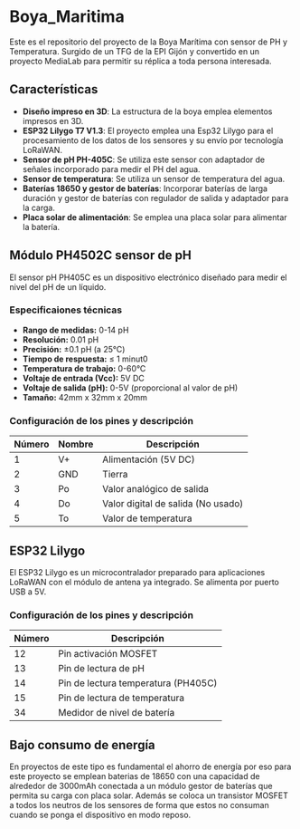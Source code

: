 # Boya_Maritima
Este es el repositorio del proyecto de la Boya Marítima con sensor de PH y Temperatura. Surgido de un TFG de la EPI Gijón y convertido en un proyecto MediaLab para permitir su réplica a toda persona interesada.

## Características

- **Diseño impreso en 3D**: La estructura de la boya emplea elementos impresos en 3D.
- **ESP32 Lilygo T7 V1.3**: El proyecto emplea una Esp32 Lilygo para el procesamiento de los datos de los sensores y su envío por tecnología LoRaWAN.
- **Sensor de pH PH-405C**: Se utiliza este sensor con adaptador de señales incorporado para medir el PH del agua.
- **Sensor de temperatura**: Se utiliza un sensor de temperatura del agua.
- **Baterías 18650 y gestor de baterías**: Incorporar baterías de larga duración y gestor de baterías con regulador de salida y adaptador para la carga.
- **Placa solar de alimentación**: Se emplea una placa solar para alimentar la batería.
  
## Módulo PH4502C sensor de pH
El sensor pH PH405C es un dispositivo electrónico diseñado para medir el nivel del pH de un líquido.

### Especificaiones técnicas
- **Rango de medidas:** 0-14 pH
- **Resolución:** 0.01 pH
- **Precisión:** ±0.1 pH (a 25°C)
- **Tiempo de respuesta:** ≤ 1 minut0
- **Temperatura de trabajo:** 0-60°C
- **Voltaje de entrada (Vcc):** 5V DC
- **Voltaje de salida (pH):** 0-5V (proporcional al valor de pH)
- **Tamaño:** 42mm x 32mm x 20mm

### Configuración de los pines y descripción

| Número      | Nombre   | Descripción                           |
|------------|----------|---------------------------------------|
| 1          | V+       | Alimentación (5V DC)           |
| 2          | GND      | Tierra                               |
| 3          | Po       | Valor analógico de salida              |
| 4          | Do       | Valor digital de salida (No usado) |
| 5          | To       | Valor de temperatura  |

## ESP32 Lilygo
El ESP32 Lilygo es un microcontralador preparado para aplicaciones LoRaWAN con el módulo de antena ya integrado. Se alimenta por puerto USB a 5V.

### Configuración de los pines y descripción
| Número      |  Descripción                           |
|------------|---------------------------------------|
| 12          |  Pin activación MOSFET   |
| 13          |  Pin de lectura de pH |
| 14          |  Pin de lectura temperatura (PH405C) |
| 15          |  Pin de lectura de temperatura |
| 34          |  Medidor de nivel de batería |

## Bajo consumo de energía
En proyectos de este tipo es fundamental el ahorro de energía por eso para este proyecto se emplean baterias de 18650 con una capacidad de alrededor de 3000mAh conectada a un módulo gestor de baterías que permita su carga con placa solar. Además se coloca un transistor MOSFET a todos los neutros de los sensores de forma que estos no consuman cuando se ponga el dispositivo en modo reposo.


